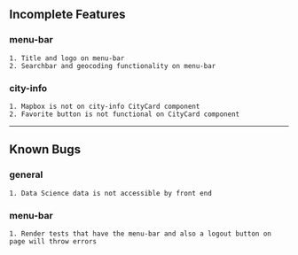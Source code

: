 ## Incomplete Features
  ### menu-bar
    1. Title and logo on menu-bar
    2. Searchbar and geocoding functionality on menu-bar

  ### city-info
    1. Mapbox is not on city-info CityCard component
    2. Favorite button is not functional on CityCard component
 
 ---
 
 ## Known Bugs
  ### general
    1. Data Science data is not accessible by front end
  ### menu-bar
    1. Render tests that have the menu-bar and also a logout button on page will throw errors
